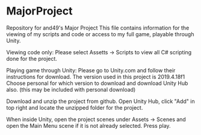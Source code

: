# MajorProject
Repository for and49's Major Project
This file contains information for the viewing of my scripts and code or access to my full game, playable through Unity. 

Viewing code only:
Please select Assetts -> Scripts to view all C# scripting done for the project. 


Playing game through Unity:
Please go to Unity.com and follow their instructions for download. The version used in this project is 2019.4.18f1 Choose personal for which version to download and download Unity Hub also. 
(this may be included with personal download)

Download and unzip the project from github. Open Unity Hub, click "Add" in top right and locate the unzipped folder for the project. 

When inside Unity, open the project scenes under Assets -> Scenes and open the Main Menu scene if it is not already selected.
Press play. 

